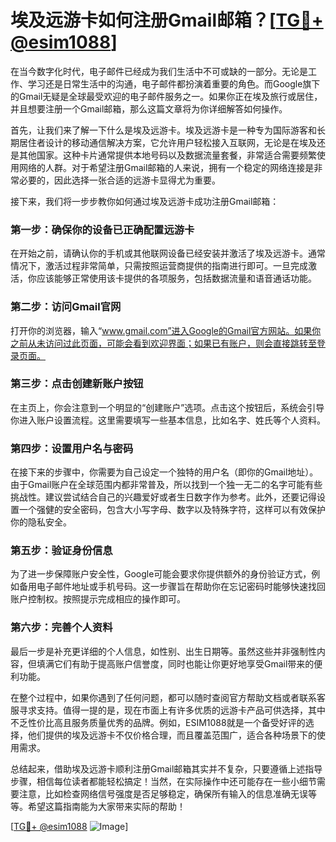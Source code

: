 # 埃及远游卡如何注册Gmail邮箱？[[TG💪+ @esim1088](https://t.me/s/esim1088)]

在当今数字化时代，电子邮件已经成为我们生活中不可或缺的一部分。无论是工作、学习还是日常生活中的沟通，电子邮件都扮演着重要的角色。而Google旗下的Gmail无疑是全球最受欢迎的电子邮件服务之一。如果你正在埃及旅行或居住，并且想要注册一个Gmail邮箱，那么这篇文章将为你详细解答如何操作。

首先，让我们来了解一下什么是埃及远游卡。埃及远游卡是一种专为国际游客和长期居住者设计的移动通信解决方案，它允许用户轻松接入互联网，无论是在埃及还是其他国家。这种卡片通常提供本地号码以及数据流量套餐，非常适合需要频繁使用网络的人群。对于希望注册Gmail邮箱的人来说，拥有一个稳定的网络连接是非常必要的，因此选择一张合适的远游卡显得尤为重要。

接下来，我们将一步步教你如何通过埃及远游卡成功注册Gmail邮箱：

### 第一步：确保你的设备已正确配置远游卡

在开始之前，请确认你的手机或其他联网设备已经安装并激活了埃及远游卡。通常情况下，激活过程非常简单，只需按照运营商提供的指南进行即可。一旦完成激活，你应该能够正常使用该卡提供的各项服务，包括数据流量和语音通话功能。

### 第二步：访问Gmail官网

打开你的浏览器，输入“www.gmail.com”进入Google的Gmail官方网站。如果你之前从未访问过此页面，可能会看到欢迎界面；如果已有账户，则会直接跳转至登录页面。

### 第三步：点击创建新账户按钮

在主页上，你会注意到一个明显的“创建账户”选项。点击这个按钮后，系统会引导你进入账户设置流程。这里需要填写一些基本信息，比如名字、姓氏等个人资料。

### 第四步：设置用户名与密码

在接下来的步骤中，你需要为自己设定一个独特的用户名（即你的Gmail地址）。由于Gmail账户在全球范围内都非常普及，所以找到一个独一无二的名字可能有些挑战性。建议尝试结合自己的兴趣爱好或者生日数字作为参考。此外，还要记得设置一个强健的安全密码，包含大小写字母、数字以及特殊字符，这样可以有效保护你的隐私安全。

### 第五步：验证身份信息

为了进一步保障账户安全性，Google可能会要求你提供额外的身份验证方式，例如备用电子邮件地址或手机号码。这一步骤旨在帮助你在忘记密码时能够快速找回账户控制权。按照提示完成相应的操作即可。

### 第六步：完善个人资料

最后一步是补充更详细的个人信息，如性别、出生日期等。虽然这些并非强制性内容，但填满它们有助于提高账户信誉度，同时也能让你更好地享受Gmail带来的便利功能。

在整个过程中，如果你遇到了任何问题，都可以随时查阅官方帮助文档或者联系客服寻求支持。值得一提的是，现在市面上有许多优质的远游卡产品可供选择，其中不乏性价比高且服务质量优秀的品牌。例如，ESIM1088就是一个备受好评的选择，他们提供的埃及远游卡不仅价格合理，而且覆盖范围广，适合各种场景下的使用需求。

总结起来，借助埃及远游卡顺利注册Gmail邮箱其实并不复杂，只要遵循上述指导步骤，相信每位读者都能轻松搞定！当然，在实际操作中还可能存在一些小细节需要注意，比如检查网络信号强度是否足够稳定，确保所有输入的信息准确无误等等。希望这篇指南能为大家带来实际的帮助！

[[TG💪+ @esim1088](https://t.me/s/esim1088) ![Image](https://i.postimg.cc/4NQfJmqS/Snipaste-2025-05-13-00-14-12.png)]
